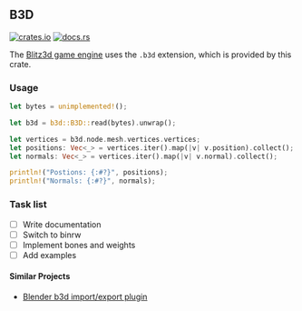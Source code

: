 ## B3D

[![crates.io](https://img.shields.io/crates/v/b3d.svg)](https://crates.io/crates/b3d) [![docs.rs](https://docs.rs/b3d/badge.svg)](https://docs.rs/b3d)

The [Blitz3d game engine](https://github.com/blitz-research/blitz3d) uses the `.b3d` extension, which is provided by this crate.

### Usage

```rust
let bytes = unimplemented!();

let b3d = b3d::B3D::read(bytes).unwrap();

let vertices = b3d.node.mesh.vertices.vertices;
let positions: Vec<_> = vertices.iter().map(|v| v.position).collect();
let normals: Vec<_> = vertices.iter().map(|v| v.normal).collect();

println!("Postions: {:#?}", positions);
println!("Normals: {:#?}", normals);
```

### Task list

- [ ] Write documentation
- [ ] Switch to binrw
- [ ] Implement bones and weights
- [ ] Add examples

#### Similar Projects
- [Blender b3d import/export plugin](https://github.com/joric/io_scene_b3d)
